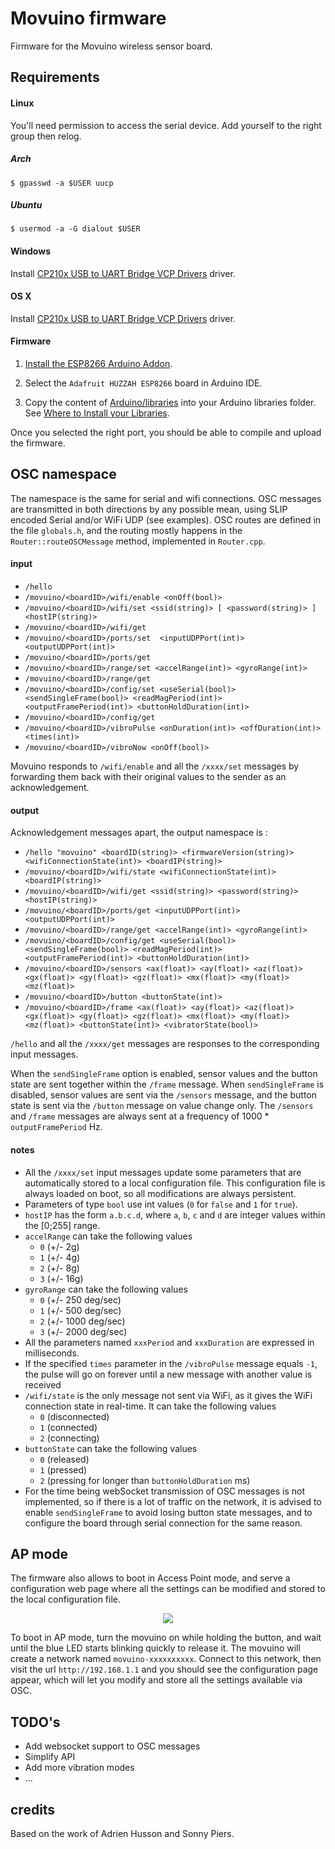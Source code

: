 # Movuino firmware

Firmware for the Movuino wireless sensor board.

## Requirements

#### Linux

You'll need permission to access the serial device. Add yourself to the right group then relog.

##### Arch

`$ gpasswd -a $USER uucp`

##### Ubuntu

`$ usermod -a -G dialout $USER`

#### Windows

Install [CP210x USB to UART Bridge VCP Drivers](https://www.silabs.com/products/development-tools/software/usb-to-uart-bridge-vcp-drivers) driver.

#### OS X

Install [CP210x USB to UART Bridge VCP Drivers](https://www.silabs.com/products/development-tools/software/usb-to-uart-bridge-vcp-drivers) driver.

#### Firmware

1. [Install the ESP8266 Arduino Addon](https://learn.sparkfun.com/tutorials/esp8266-thing-hookup-guide/installing-the-esp8266-arduino-addon).

2. Select the `Adafruit HUZZAH ESP8266` board in Arduino IDE.

3. Copy the content of [Arduino/libraries](https://github.com/topela/movuino.js/tree/master/Arduino/libraries) into your Arduino libraries folder. See [Where to Install your Libraries](https://learn.adafruit.com/adafruit-all-about-arduino-libraries-install-use/how-to-install-a-library).

Once you selected the right port, you should be able to compile and upload the firmware.

## OSC namespace

The namespace is the same for serial and wifi connections.
OSC messages are transmitted in both directions by any possible mean, using SLIP encoded Serial and/or WiFi UDP (see examples).
OSC routes are defined in the file `globals.h`, and the routing mostly happens in the `Router::routeOSCMessage` method, implemented in `Router.cpp`.

#### input

* `/hello`
* `/movuino/<boardID>/wifi/enable <onOff(bool)>`
* `/movuino/<boardID>/wifi/set <ssid(string)> [ <password(string)> ] <hostIP(string)>`
* `/movuino/<boardID>/wifi/get`
* `/movuino/<boardID>/ports/set  <inputUDPPort(int)> <outputUDPPort(int)>`
* `/movuino/<boardID>/ports/get`
* `/movuino/<boardID>/range/set <accelRange(int)> <gyroRange(int)>`
* `/movuino/<boardID>/range/get`
* `/movuino/<boardID>/config/set <useSerial(bool)> <sendSingleFrame(bool)> <readMagPeriod(int)> <outputFramePeriod(int)> <buttonHoldDuration(int)>`
* `/movuino/<boardID>/config/get`
* `/movuino/<boardID>/vibroPulse <onDuration(int)> <offDuration(int)> <times(int)>`
* `/movuino/<boardID>/vibroNow <onOff(bool)>`

Movuino responds to `/wifi/enable` and all the `/xxxx/set` messages by forwarding them back with their original values to the sender as an acknowledgement.

#### output

Acknowledgement messages apart, the output namespace is :

* `/hello "movuino" <boardID(string)> <firmwareVersion(string)> <wifiConnectionState(int)> <boardIP(string)>` 
* `/movuino/<boardID>/wifi/state <wifiConnectionState(int)> <boardIP(string)>`
* `/movuino/<boardID>/wifi/get <ssid(string)> <password(string)> <hostIP(string)>`
* `/movuino/<boardID>/ports/get <inputUDPPort(int)> <outputUDPPort(int)>`
* `/movuino/<boardID>/range/get <accelRange(int)> <gyroRange(int)>`
* `/movuino/<boardID>/config/get <useSerial(bool)> <sendSingleFrame(bool)> <readMagPeriod(int)> <outputFramePeriod(int)> <buttonHoldDuration(int)>`
* `/movuino/<boardID>/sensors <ax(float)> <ay(float)> <az(float)> <gx(float)> <gy(float)> <gz(float)> <mx(float)> <my(float)> <mz(float)>`
* `/movuino/<boardID>/button <buttonState(int)>`
* `/movuino/<boardID>/frame <ax(float)> <ay(float)> <az(float)> <gx(float)> <gy(float)> <gz(float)> <mx(float)> <my(float)> <mz(float)> <buttonState(int)> <vibratorState(bool)>`

`/hello` and all the `/xxxx/get` messages are responses to the corresponding input messages.

When the `sendSingleFrame` option is enabled, sensor values and the button state are sent together within the `/frame` message.
When `sendSingleFrame` is disabled, sensor values are sent via the `/sensors` message, and the button state is sent via the `/button` message on value change only.
The `/sensors` and `/frame` messages are always sent at a frequency of 1000 * `outputFramePeriod` Hz.

#### notes

* All the `/xxxx/set` input messages update some parameters that are automatically stored to a local configuration file. This configuration file is always loaded on boot, so all modifications are always persistent.
* Parameters of type `bool` use int values (`0` for `false` and `1` for `true`).
* `hostIP` has the form `a.b.c.d`, where `a`, `b`, `c` and `d` are integer values within the [0;255] range.
* `accelRange` can take the following values
    * `0` (+/- 2g)
    * `1` (+/- 4g)
    * `2` (+/- 8g)
    * `3` (+/- 16g)
* `gyroRange` can take the following values
    * `0` (+/- 250 deg/sec)
    * `1` (+/- 500 deg/sec)
    * `2` (+/- 1000 deg/sec)
    * `3` (+/- 2000 deg/sec)
* All the parameters named `xxxPeriod` and `xxxDuration` are expressed in milliseconds.
* If the specified `times` parameter in the `/vibroPulse` message equals `-1`, the pulse will go on forever until a new message with another value is received
* `/wifi/state` is the only message not sent via WiFi, as it gives the WiFi connection state in real-time. It can take the following values
    * `0` (disconnected)
    * `1` (connected)
    * `2` (connecting)
* `buttonState` can take the following values
    * `0` (released)
    * `1` (pressed)
    * `2` (pressing for longer than `buttonHoldDuration` ms)
* For the time being webSocket transmission of OSC messages is not implemented, so if there is a lot of traffic on the network, it is advised to enable `sendSingleFrame` to avoid losing button state messages, and to configure the board through serial connection for the same reason.

## AP mode

The firmware also allows to boot in Access Point mode, and serve a configuration web page where all the settings can be modified and stored to the local configuration file.

<div style="text-align: center;">
<img src="https://raw.githubusercontent.com/josephlarralde/movuino-firmware/master/movuino-ap-interface.jpg">
</div>

To boot in AP mode, turn the movuino on while holding the button, and wait until the blue LED starts blinking quickly to release it.
The movuino will create a network named `movuino-xxxxxxxxxx`. Connect to this network, then visit the url `http://192.168.1.1` and you should see the configuration page appear, which will let you modify and store all the settings available via OSC.

## TODO's

* Add websocket support to OSC messages
* Simplify API
* Add more vibration modes
* ...

## credits

Based on the work of Adrien Husson and Sonny Piers.
